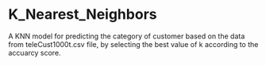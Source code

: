 # K_Nearest_Neighbors
A KNN model for predicting the category of customer based on the data from teleCust1000t.csv file, by selecting the best value of k according to the accuarcy score.
